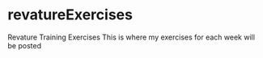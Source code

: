 # revatureExercises
Revature Training Exercises
This is where my exercises for each week will be posted
